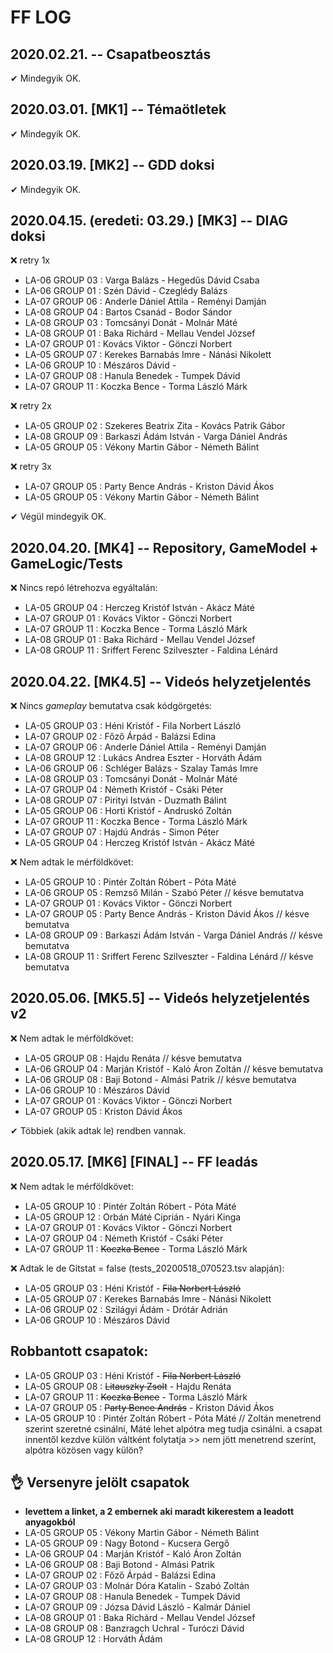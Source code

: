 # FF LOG

## 2020.02.21. -- Csapatbeosztás
✔ Mindegyik OK.

## 2020.03.01. [MK1] -- Témaötletek
✔ Mindegyik OK.

## 2020.03.19. [MK2] -- GDD doksi
✔ Mindegyik OK.

## 2020.04.15. (eredeti: 03.29.) [MK3] -- DIAG doksi
❌ retry 1x
- LA-06 GROUP 03 : Varga Balázs - Hegedűs Dávid Csaba
- LA-06 GROUP 01 : Szén Dávid - Czeglédy Balázs
- LA-07 GROUP 06 : Anderle Dániel Attila - Reményi Damján
- LA-08 GROUP 04 : Bartos Csanád - Bodor Sándor
- LA-08 GROUP 03 : Tomcsányi Donát - Molnár Máté
- LA-08 GROUP 01 : Baka Richárd - Mellau Vendel József
- LA-07 GROUP 01 : Kovács Viktor - Gönczi Norbert
- LA-05 GROUP 07 : Kerekes Barnabás Imre - Nánási Nikolett
- LA-06 GROUP 10 : Mészáros Dávid -
- LA-07 GROUP 08 : Hanula Benedek - Tumpek Dávid
- LA-07 GROUP 11 : Koczka Bence - Torma László Márk

❌ retry 2x
- LA-05 GROUP 02 : Szekeres Beatrix Zita - Kovács Patrik Gábor
- LA-08 GROUP 09 : Barkaszi Ádám István - Varga Dániel András
- LA-05 GROUP 05 : Vékony Martin Gábor - Németh Bálint

❌ retry 3x
- LA-07 GROUP 05 : Party Bence András - Kriston Dávid Ákos
- LA-05 GROUP 05 : Vékony Martin Gábor - Németh Bálint

✔ Végül mindegyik OK.

## 2020.04.20. [MK4] -- Repository, GameModel + GameLogic/Tests
❌ Nincs repó létrehozva egyáltalán:
- LA-05 GROUP 04 : Herczeg Kristóf István - Akácz Máté
- LA-07 GROUP 01 : Kovács Viktor - Gönczi Norbert
- LA-07 GROUP 11 : Koczka Bence - Torma László Márk
- LA-08 GROUP 01 : Baka Richárd - Mellau Vendel József
- LA-08 GROUP 11 : Sriffert Ferenc Szilveszter - Faldina Lénárd

## 2020.04.22. [MK4.5] -- Videós helyzetjelentés
❌ Nincs *gameplay* bemutatva csak kódgörgetés:
- LA-05 GROUP 03 : Héni Kristóf - Fila Norbert László
- LA-07 GROUP 02 : Főző Árpád - Balázsi Edina
- LA-07 GROUP 06 : Anderle Dániel Attila - Reményi Damján
- LA-08 GROUP 12 : Lukács Andrea Eszter - Horváth Ádám
- LA-06 GROUP 06 : Schléger Balázs - Szalay Tamás Imre
- LA-08 GROUP 03 : Tomcsányi Donát - Molnár Máté
- LA-07 GROUP 04 : Németh Kristóf - Csáki Péter
- LA-08 GROUP 07 : Pirityi István - Duzmath Bálint
- LA-05 GROUP 06 : Horti Kristóf - Andruskó Zoltán
- LA-07 GROUP 11 : Koczka Bence - Torma László Márk
- LA-07 GROUP 07 : Hajdú András - Simon Péter
- LA-05 GROUP 04 : Herczeg Kristóf István - Akácz Máté

❌ Nem adtak le mérföldkövet:
- LA-05 GROUP 10 : Pintér Zoltán Róbert - Póta Máté
- LA-06 GROUP 05 : Remzső Milán - Szabó Péter // késve bemutatva
- LA-07 GROUP 01 : Kovács Viktor - Gönczi Norbert
- LA-07 GROUP 05 : Party Bence András - Kriston Dávid Ákos // késve bemutatva
- LA-08 GROUP 09 : Barkaszi Ádám István - Varga Dániel András // késve bemutatva
- LA-08 GROUP 11 : Sriffert Ferenc Szilveszter - Faldina Lénárd // késve bemutatva

## 2020.05.06. [MK5.5] -- Videós helyzetjelentés v2
❌ Nem adtak le mérföldkövet:
- LA-05 GROUP 08 : Hajdu Renáta // késve bemutatva
- LA-06 GROUP 04 : Marján Kristóf - Kaló Áron Zoltán // késve bemutatva
- LA-06 GROUP 08 : Baji Botond - Almási Patrik // késve bemutatva
- LA-06 GROUP 10 : Mészáros Dávid
- LA-07 GROUP 01 : Kovács Viktor - Gönczi Norbert
- LA-07 GROUP 05 : Kriston Dávid Ákos

✔ Többiek (akik adtak le) rendben vannak.

## 2020.05.17. [MK6] [FINAL] -- FF leadás
❌ Nem adtak le mérföldkövet:
- LA-05 GROUP 10 : Pintér Zoltán Róbert - Póta Máté
- LA-05 GROUP 12 : Orbán Máté Ciprián - Nyári Kinga
- LA-07 GROUP 01 : Kovács Viktor - Gönczi Norbert
- LA-07 GROUP 04 : Németh Kristóf - Csáki Péter
- LA-07 GROUP 11 : ~~Koczka Bence~~ - Torma László Márk

❌ Adtak le de Gitstat = false (tests_20200518_070523.tsv alapján):
- LA-05 GROUP 03 : Héni Kristóf - ~~Fila Norbert László~~
- LA-05 GROUP 07 : Kerekes Barnabás Imre - Nánási Nikolett
- LA-06 GROUP 02 : Szilágyi Ádám - Drótár Adrián
- LA-06 GROUP 10 : Mészáros Dávid

## Robbantott csapatok:
- LA-05 GROUP 03 : Héni Kristóf - ~~Fila Norbert László~~
- LA-05 GROUP 08 : ~~Litauszky Zsolt~~ - Hajdu Renáta
- LA-07 GROUP 11 : ~~Koczka Bence~~ - Torma László Márk
- LA-07 GROUP 05 : ~~Party Bence András~~ - Kriston Dávid Ákos
- LA-05 GROUP 10 : Pintér Zoltán Róbert - Póta Máté // Zoltán menetrend szerint szeretné csinálni, Máté lehet alpótra meg tudja csinálni. a csapat innentől kezdve külön váltként folytatja >> nem jött menetrend szerint, alpótra közösen vagy külön?

## 👌 Versenyre jelölt csapatok
- **levettem a linket, a 2 embernek aki maradt kikerestem a leadott anyagokból**
- LA-05 GROUP 05 : Vékony Martin Gábor - Németh Bálint
- LA-05 GROUP 09 : Nagy Botond - Kucsera Gergő
- LA-06 GROUP 04 : Marján Kristóf - Kaló Áron Zoltán
- LA-06 GROUP 08 : Baji Botond - Almási Patrik
- LA-07 GROUP 02 : Főző Árpád - Balázsi Edina
- LA-07 GROUP 03 : Molnár Dóra Katalin - Szabó Zoltán
- LA-07 GROUP 08 : Hanula Benedek - Tumpek Dávid
- LA-07 GROUP 09 : Józsa Dávid László - Kalmár Dániel
- LA-08 GROUP 01 : Baka Richárd - Mellau Vendel József
- LA-08 GROUP 08 : Banzragch Uchral - Turóczi Dávid
- LA-08 GROUP 12 : Horváth Ádám